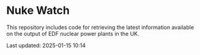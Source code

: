 # Nuke Watch

This repository includes code for retrieving the latest information available on the output of EDF nuclear power plants in the UK.

Last updated: 2025-01-15 10:14